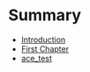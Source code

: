 # Summary

* [Introduction](README.md)
* [First Chapter](first_chapter.md)
* [ace_test](acetest.md)

